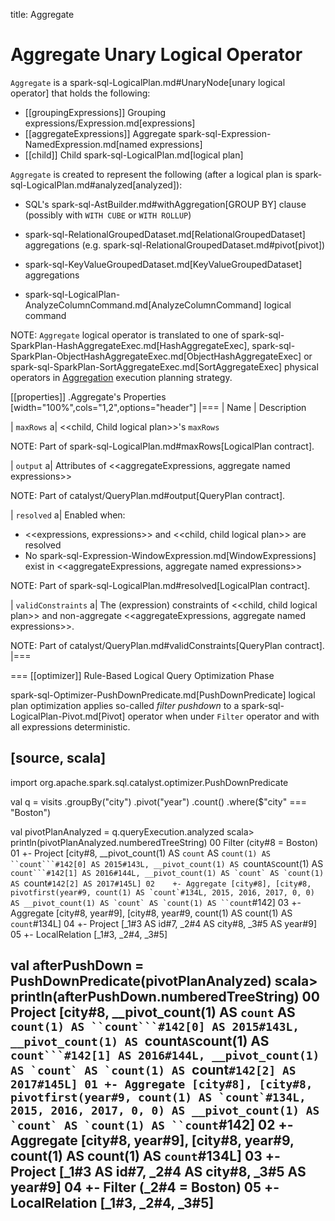 title: Aggregate

# Aggregate Unary Logical Operator

`Aggregate` is a spark-sql-LogicalPlan.md#UnaryNode[unary logical operator] that holds the following:

* [[groupingExpressions]] Grouping expressions/Expression.md[expressions]
* [[aggregateExpressions]] Aggregate spark-sql-Expression-NamedExpression.md[named expressions]
* [[child]] Child spark-sql-LogicalPlan.md[logical plan]

`Aggregate` is created to represent the following (after a logical plan is spark-sql-LogicalPlan.md#analyzed[analyzed]):

* SQL's spark-sql-AstBuilder.md#withAggregation[GROUP BY] clause (possibly with `WITH CUBE` or `WITH ROLLUP`)

* spark-sql-RelationalGroupedDataset.md[RelationalGroupedDataset] aggregations (e.g. spark-sql-RelationalGroupedDataset.md#pivot[pivot])

* spark-sql-KeyValueGroupedDataset.md[KeyValueGroupedDataset] aggregations

* spark-sql-LogicalPlan-AnalyzeColumnCommand.md[AnalyzeColumnCommand] logical command

NOTE: `Aggregate` logical operator is translated to one of spark-sql-SparkPlan-HashAggregateExec.md[HashAggregateExec], spark-sql-SparkPlan-ObjectHashAggregateExec.md[ObjectHashAggregateExec] or spark-sql-SparkPlan-SortAggregateExec.md[SortAggregateExec] physical operators in [Aggregation](../execution-planning-strategies/Aggregation.md) execution planning strategy.

[[properties]]
.Aggregate's Properties
[width="100%",cols="1,2",options="header"]
|===
| Name
| Description

| `maxRows`
a| <<child, Child logical plan>>'s `maxRows`

NOTE: Part of spark-sql-LogicalPlan.md#maxRows[LogicalPlan contract].

| `output`
a| Attributes of <<aggregateExpressions, aggregate named expressions>>

NOTE: Part of catalyst/QueryPlan.md#output[QueryPlan contract].

| `resolved`
a| Enabled when:

* <<expressions, expressions>> and <<child, child logical plan>> are resolved
* No spark-sql-Expression-WindowExpression.md[WindowExpressions] exist in <<aggregateExpressions, aggregate named expressions>>

NOTE: Part of spark-sql-LogicalPlan.md#resolved[LogicalPlan contract].

| `validConstraints`
a| The (expression) constraints of <<child, child logical plan>> and non-aggregate <<aggregateExpressions, aggregate named expressions>>.

NOTE: Part of catalyst/QueryPlan.md#validConstraints[QueryPlan contract].
|===

=== [[optimizer]] Rule-Based Logical Query Optimization Phase

spark-sql-Optimizer-PushDownPredicate.md[PushDownPredicate] logical plan optimization applies so-called *filter pushdown* to a spark-sql-LogicalPlan-Pivot.md[Pivot] operator when under `Filter` operator and with all expressions deterministic.

[source, scala]
----
import org.apache.spark.sql.catalyst.optimizer.PushDownPredicate

val q = visits
  .groupBy("city")
  .pivot("year")
  .count()
  .where($"city" === "Boston")

val pivotPlanAnalyzed = q.queryExecution.analyzed
scala> println(pivotPlanAnalyzed.numberedTreeString)
00 Filter (city#8 = Boston)
01 +- Project [city#8, __pivot_count(1) AS `count` AS `count(1) AS ``count```#142[0] AS 2015#143L, __pivot_count(1) AS `count` AS `count(1) AS ``count```#142[1] AS 2016#144L, __pivot_count(1) AS `count` AS `count(1) AS ``count```#142[2] AS 2017#145L]
02    +- Aggregate [city#8], [city#8, pivotfirst(year#9, count(1) AS `count`#134L, 2015, 2016, 2017, 0, 0) AS __pivot_count(1) AS `count` AS `count(1) AS ``count```#142]
03       +- Aggregate [city#8, year#9], [city#8, year#9, count(1) AS count(1) AS `count`#134L]
04          +- Project [_1#3 AS id#7, _2#4 AS city#8, _3#5 AS year#9]
05             +- LocalRelation [_1#3, _2#4, _3#5]

val afterPushDown = PushDownPredicate(pivotPlanAnalyzed)
scala> println(afterPushDown.numberedTreeString)
00 Project [city#8, __pivot_count(1) AS `count` AS `count(1) AS ``count```#142[0] AS 2015#143L, __pivot_count(1) AS `count` AS `count(1) AS ``count```#142[1] AS 2016#144L, __pivot_count(1) AS `count` AS `count(1) AS ``count```#142[2] AS 2017#145L]
01 +- Aggregate [city#8], [city#8, pivotfirst(year#9, count(1) AS `count`#134L, 2015, 2016, 2017, 0, 0) AS __pivot_count(1) AS `count` AS `count(1) AS ``count```#142]
02    +- Aggregate [city#8, year#9], [city#8, year#9, count(1) AS count(1) AS `count`#134L]
03       +- Project [_1#3 AS id#7, _2#4 AS city#8, _3#5 AS year#9]
04          +- Filter (_2#4 = Boston)
05             +- LocalRelation [_1#3, _2#4, _3#5]
----
